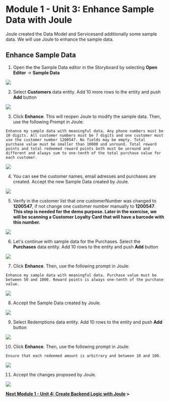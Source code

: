 # Module 1 - Unit 3: Enhance Sample Data with Joule  

Joule created the Data Model and Servicesand additionally some sample data.
We will use Joule to enhance the sample data.

## Enhance Sample Data

1. Open the the Sample Data editor in the Storyboard by selecting **Open Editor** -> **Sample Data**

![](./Images/251-3_Screenshot_14.png)


2. Select **Customers** data entity. Add 10 more rows to the entity and push **Add** button

![](./Images/251-3_Screenshot_15.png)


3. Click **Enhance**. This will reopen Joule to modify the sample data. Then, use the following Prompt in Joule:

```code
Enhance my sample data with meaningful data. Any phone numbers must be 10 digits. All customer numbers must be 7 digits and one customer must use the customer number 1200547. No fields may be empty. Total purchase value must be smaller than 10000 und unround. Total reward points and total redeemed reward points both must be unround and different and always sum to one-tenth of the total purchase value for each customer.
```

![](./Images/251-3_Screenshot_16.png)
 
4. You can see the customer names, email adresses and purchases are created. Accept the new Sample Data created by Joule. 

![](./Images/251-3_Screenshot_17.png)

5. Verify in the customer list that one customerNumber was changed to **1200547**, if not change one customer number manually to **1200547**. <br>
**This step is needed for the demo purpose. Later in the exercise, we will be scanning a Customer Loyalty Card that will have a barcode with this number.**

![](./Images/251-3_Screenshot_18.png)

6. Let's continue with sample data for the Purchases. Select the **Purchases** data entity. Add 10 rows to the entity and push **Add** button

![](./Images/251-3_Screenshot_19.png)

7. Click **Enhance**. Then, use the following prompt in Joule:

```code
Enhance my sample data with meaningful data. Purchase value must be between 50 and 1000. Reward points is always one-tenth of the purchase value.
```

![](./Images/251-3_Screenshot_20.png)


8. Accept the Sample Data created by Joule. 

![](./Images/251-3_Screenshot_21.png)

9. Select Redemptions data entity. Add 10 rows to the entity and push **Add** button

![](./Images/251-3_Screenshot_22.png)

10. Click **Enhance**. Then, use the following prompt in Joule:

```code
Ensure that each redeemed amount is arbitrary and between 10 and 100.
```

![](./Images/251-3_Screenshot_23.png)

11. Accept the changes proposed by Joule. 

![](./Images/251-3_Screenshot_24.png)

**[Next Module 1 - Unit 4: Create Backend Logic with Joule](./251-4_Create_Backend_Logic_with_Joule.md) >**
